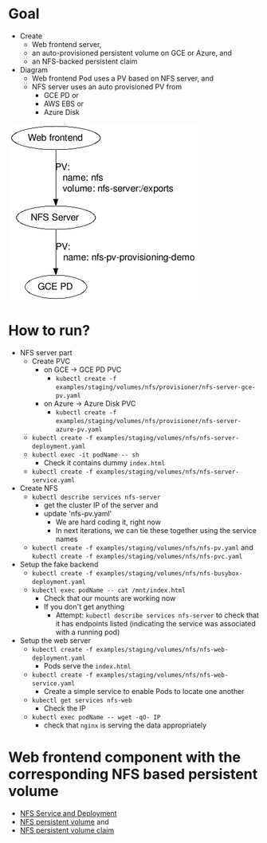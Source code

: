 # Goal
* Create
  * Web frontend server,
  * an auto-provisioned persistent volume on GCE or Azure, and
  * an NFS-backed persistent claim
* Diagram
    * Web frontend Pod uses a PV based on NFS server, and
    * NFS server uses an auto provisioned PV from 
      * GCE PD or
      * AWS EBS or
      * Azure Disk

![alt text][nfs pv example]

[nfs pv example]: nfs-pv.png

# How to run?
* NFS server part
  * Create PVC
    * on GCE -> GCE PD PVC
      * `kubectl create -f examples/staging/volumes/nfs/provisioner/nfs-server-gce-pv.yaml`
    * on Azure -> Azure Disk PVC
      * `kubectl create -f examples/staging/volumes/nfs/provisioner/nfs-server-azure-pv.yaml`
  * `kubectl create -f examples/staging/volumes/nfs/nfs-server-deployment.yaml`
  * `kubectl exec -it podName -- sh`
    * Check it contains dummy `index.html`
  * `kubectl create -f examples/staging/volumes/nfs/nfs-server-service.yaml`
* Create NFS
  * `kubectl describe services nfs-server`
    * get the cluster IP of the server and
    * update 'nfs-pv.yaml'
      * We are hard coding it, right now
      * In next iterations, we can tie these together using the service names
  * `kubectl create -f examples/staging/volumes/nfs/nfs-pv.yaml` and `kubectl create -f examples/staging/volumes/nfs/nfs-pvc.yaml` 
* Setup the fake backend
  * `kubectl create -f examples/staging/volumes/nfs/nfs-busybox-deployment.yaml`
  * `kubectl exec podName -- cat /mnt/index.html`
    * Check that our mounts are working now
    * If you don't get anything 
      * Attempt: `kubectl describe services nfs-server` to check that it has endpoints listed (indicating the service was associated with a running pod)
* Setup the web server
  * `kubectl create -f examples/staging/volumes/nfs/nfs-web-deployment.yaml`
    * Pods serve the `index.html`
  * `kubectl create -f examples/staging/volumes/nfs/nfs-web-service.yaml`
    * Create a simple service to enable Pods to locate one another
  * `kubectl get services nfs-web`
    * Check the IP
  * `kubectl exec podName -- wget -qO- IP`
    * check that `nginx` is serving the data appropriately
    

# Web frontend component with the corresponding NFS based persistent volume
* [NFS Service and Deployment](nfs-web-deployment.yaml) 
* [NFS persistent volume](nfs-pv.yaml) and
* [NFS persistent volume claim](nfs-pvc.yaml)
